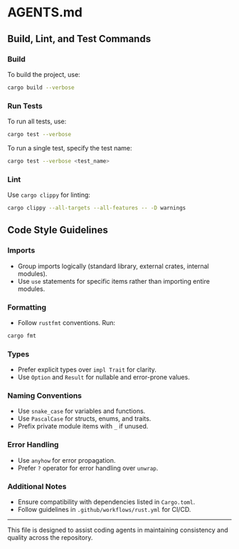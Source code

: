 # AGENTS.md

## Build, Lint, and Test Commands

### Build
To build the project, use:
```bash
cargo build --verbose
```

### Run Tests
To run all tests, use:
```bash
cargo test --verbose
```
To run a single test, specify the test name:
```bash
cargo test --verbose <test_name>
```

### Lint
Use `cargo clippy` for linting:
```bash
cargo clippy --all-targets --all-features -- -D warnings
```

## Code Style Guidelines

### Imports
- Group imports logically (standard library, external crates, internal modules).
- Use `use` statements for specific items rather than importing entire modules.

### Formatting
- Follow `rustfmt` conventions. Run:
```bash
cargo fmt
```

### Types
- Prefer explicit types over `impl Trait` for clarity.
- Use `Option` and `Result` for nullable and error-prone values.

### Naming Conventions
- Use `snake_case` for variables and functions.
- Use `PascalCase` for structs, enums, and traits.
- Prefix private module items with `_` if unused.

### Error Handling
- Use `anyhow` for error propagation.
- Prefer `?` operator for error handling over `unwrap`.

### Additional Notes
- Ensure compatibility with dependencies listed in `Cargo.toml`.
- Follow guidelines in `.github/workflows/rust.yml` for CI/CD.

---

This file is designed to assist coding agents in maintaining consistency and quality across the repository.